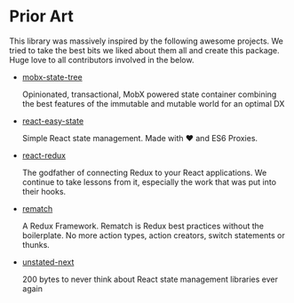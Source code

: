# Prior Art

This library was massively inspired by the following awesome projects. We tried to take the best bits we liked about them all and create this package. Huge love to all contributors involved in the below.

 - [mobx-state-tree](https://github.com/mobxjs/mobx-state-tree)

   Opinionated, transactional, MobX powered state container combining the best features of the immutable and mutable world for an optimal DX

 - [react-easy-state](https://github.com/solkimicreb/react-easy-state)

   Simple React state management. Made with ❤️ and ES6 Proxies.

 - [react-redux](https://github.com/reduxjs/react-redux)

   The godfather of connecting Redux to your React applications. We continue to take lessons from it, especially the work that was put into their hooks.

 - [rematch](https://github.com/rematch/rematch)

   A Redux Framework. Rematch is Redux best practices without the boilerplate. No more action types, action creators, switch statements or thunks.

 - [unstated-next](https://github.com/jamiebuilds/unstated-next)

   200 bytes to never think about React state management libraries ever again